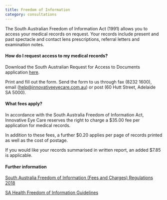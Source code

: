 ```yaml
---
title: Freedom of Information
category: consultations
---
```

<div><p>The South Australian Freedom of Information Act (1991) allows you to access your medical records on request. Your records include present and past spectacle and contact lens prescriptions, referral letters and examination notes.</div></p>

#### How do I request access to my medical records?
Download the South Australian Request for Access to Documents application <a href=http://https://government.archives.sa.gov.au/sites/default/files/20180622%20Request%20for%20Access%20Application%20Form%202018-19%20Final%20V1.pdf>here</a>.

Print and fill out the form. Send the form to us through fax (8232 1600), email (help@innovativeeyecare.com.au) or post (60 Hutt Street, Adelaide SA 5000).

#### What fees apply?
In accordance with the South Australia Freedom of Information Act, Innovative Eye Care reserves the right to charge a $35.00 fee per application for medical records.

In addition to these fees, a further $0.20 applies per page of records printed as well as the cost of postage.

If you would like your records summarised in written report, an added $7.85 is applicable.

#### Further information

<a href=https://www.legislation.sa.gov.au/LZ/C/R/FREEDOM%20OF%20INFORMATION%20(FEES%20AND%20CHARGES)%20REGULATIONS%202018/CURRENT/2018.192.AUTH.PDF>South Australia Freedom of Information (Fees and Charges)
Regulations 2018</a>

<a href=https://www.sahealth.sa.gov.au/wps/wcm/connect/public+content/sa+health+internet/about+us/accessing+information/freedom+of+information>SA Health Freedom of Information Guidelines</a>
